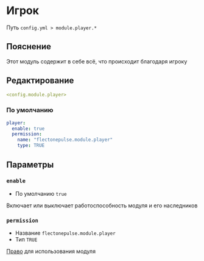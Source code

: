 # Игрок
Путь `config.yml > module.player.*`

## Пояснение
Этот модуль содержит в себе всё, что происходит благодаря игроку

## Редактирование
```yaml
<config.module.player>
```

### По умолчанию
```yaml
player:
  enable: true
  permission:
    name: "flectonepulse.module.player"
    type: TRUE
```

## Параметры

### `enable`
- По умолчанию `true`

Включает или выключает работоспособность модуля и его наследников

### `permission`
- Название `flectonepulse.module.player`
- Тип `TRUE`

[Право](/ru/config/module/#пояснение) для использования модуля